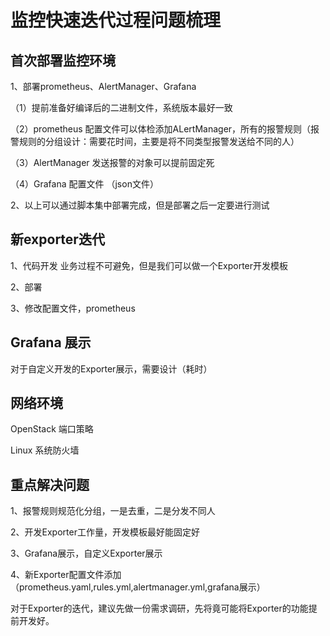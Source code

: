 # 监控快速迭代过程问题梳理

## 首次部署监控环境

1、部署prometheus、AlertManager、Grafana

（1）提前准备好编译后的二进制文件，系统版本最好一致

（2）prometheus 配置文件可以体检添加ALertManager，所有的报警规则（报警规则的分组设计：需要花时间，主要是将不同类型报警发送给不同的人）

（3）AlertManager 发送报警的对象可以提前固定死

（4）Grafana 配置文件 （json文件）

2、以上可以通过脚本集中部署完成，但是部署之后一定要进行测试


## 新exporter迭代

1、代码开发
	业务过程不可避免，但是我们可以做一个Exporter开发模板

2、部署


3、修改配置文件，prometheus


## Grafana 展示
对于自定义开发的Exporter展示，需要设计（耗时）

## 网络环境
OpenStack 端口策略

Linux 系统防火墙


## 重点解决问题

1、报警规则规范化分组，一是去重，二是分发不同人

2、开发Exporter工作量，开发模板最好能固定好

3、Grafana展示，自定义Exporter展示

4、新Exporter配置文件添加（prometheus.yaml,rules.yml,alertmanager.yml,grafana展示）

对于Exporter的迭代，建议先做一份需求调研，先将竟可能将Exporter的功能提前开发好。




	
		










